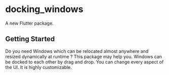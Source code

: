 # docking_windows

A new Flutter package.

## Getting Started

Do you need Windows which can be relocated almost anywhere and resized dynamically at runtime ?
This package may help you. Windows can be docked to each other by drag and drop.
You can change every aspect of the UI. It is highly customizable.